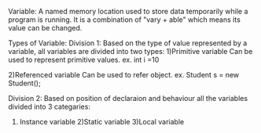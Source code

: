 Variable:
A named memory location used to store data temporarily while a program is running.
It is a combination of "vary + able" which means its value can be changed.

Types of Variable:
Division 1:
Based on the type of value represented by a variable, all variables are divided into two types:
1)Primitive variable 
Can be used to represent primitive values.
ex. int i =10

2)Referenced variable
Can be used to refer object.
ex. Student s = new Student();

Division 2:
Based on position of declaraion and behaviour all the variables divided into 3 categaries:
1) Instance variable
2)Static variable
3)Local variable




